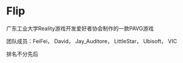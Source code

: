 # Flip
 广东工业大学Reality游戏开发爱好者协会制作的一款PAVG游戏

团队成员：FeiFei， David， Jay_Auditore， LittleStar， Ubisoft， VIC

排名不分先后